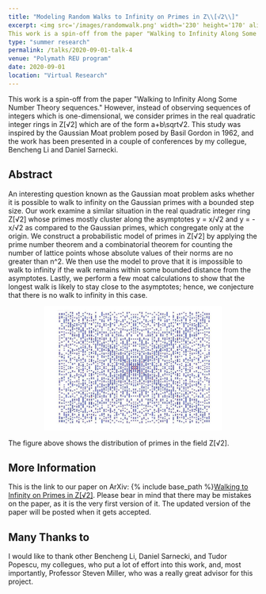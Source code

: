 ```yaml
---
title: "Modeling Random Walks to Infinity on Primes in Z\\[√2\\]" 
excerpt: <img src='/images/randomwalk.png' width='230' height='170' align="right" hspace="20"> 
This work is a spin-off from the paper "Walking to Infinity Along Some Number Theory sequences." However, instead of observing sequences of integers which is one-dimensional, we consider primes in the real quadratic integer rings in Q(sqrt2) which are of the form a+b√2. This study was inspired by the Gaussian Moat problem posed by Basil Gordon in 1962, and the work has been presented in a couple of conferences by my collegue, Bencheng Li and Daniel Sarnecki. 
type: "summer research"
permalink: /talks/2020-09-01-talk-4
venue: "Polymath REU program"
date: 2020-09-01
location: "Virtual Research"
---
```


This work is a spin-off from the paper "Walking to Infinity Along Some Number Theory sequences." However, instead of observing sequences of integers which is one-dimensional, we consider primes in the real quadratic integer rings in Z\[√2\] which are of the form a+b\sqrt√2. This study was inspired by the Gaussian Moat problem posed by Basil Gordon in 1962, and the work has been presented in a couple of conferences by my collegue, Bencheng Li and Daniel Sarnecki. 

**Abstract**
------

An interesting question known as the Gaussian moat problem asks whether it is possible to walk to infinity on the Gaussian primes with a bounded step size. Our work examine a similar situation in the real quadratic integer ring Z\[√2\] whose primes mostly cluster along the asymptotes y = x/√2 and y = -x/√2 as compared to the Gaussian primes, which congregate only at the origin. We construct a probabilistic model of primes in Z\[√2\] by applying the prime number theorem and a combinatorial theorem for counting the number of lattice points whose absolute values of their norms are no greater than n^2. We then use the model to prove that it is impossible to walk to infinity if the walk remains within some bounded distance from the asymptotes. Lastly, we perform a few moat calculations to show that the longest walk is likely to stay close to the asymptotes; hence, we conjecture that there is no walk to infinity in this case.


<p align="center">
  <img width="360" height="250" src="/images/primes.png">
</p>

The figure above shows the distribution of primes in the field Z\[√2\]. 

**More Information**
------

This is the link to our paper on ArXiv: {% include base_path %}[Walking to Infinity on Primes in Z\[√2\]](https://arxiv.org/abs/2011.07386). Please bear in mind that there may be mistakes on the paper, as it is the very first version of it. The updated version of the paper will be posted when it gets accepted. 

**Many Thanks to**
------
I would like to thank other Bencheng Li, Daniel Sarnecki, and Tudor Popescu, my collegues, who put a lot of effort into this work, and, most importantly, Professor Steven Miller, who was a really great advisor for this project.  



